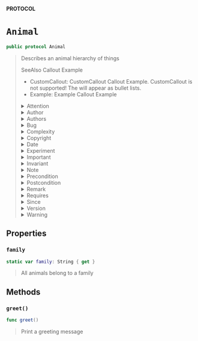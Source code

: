 **PROTOCOL**

# `Animal`

```swift
public protocol Animal
```

> Describes an animal hierarchy of things
>
> <See><Para>SeeAlso Callout Example</Para></See>
>
> - CustomCallout: CustomCallout Callout Example. CustomCallout is not supported! The will appear as bullet lists.
> - Example: Example Callout Example
>
>
>
> <details><summary markdown="span">Attention</summary>
>
>
>
> Attention Callout Example
>
> </details>
>
>
>
> <details><summary markdown="span">Author</summary>
>
>
>
> Author Callout Example
>
> </details>
>
>
>
> <details><summary markdown="span">Authors</summary>
>
>
>
> Authors Callout Example
>
> </details>
>
>
>
> <details><summary markdown="span">Bug</summary>
>
>
>
> Bug Callout Example
>
> </details>
>
>
>
> <details><summary markdown="span">Complexity</summary>
>
>
>
> Complexity Callout Example
>
> </details>
>
>
>
> <details><summary markdown="span">Copyright</summary>
>
>
>
> Copyright Callout Example
>
> </details>
>
>
>
> <details><summary markdown="span">Date</summary>
>
>
>
> Date Callout Example
>
> </details>
>
>
>
> <details><summary markdown="span">Experiment</summary>
>
>
>
> Experiment Callout Example
>
> </details>
>
>
>
> <details><summary markdown="span">Important</summary>
>
>
>
> Important Callout Example
>
> </details>
>
>
>
> <details><summary markdown="span">Invariant</summary>
>
>
>
> Invariant Callout Example
>
> </details>
>
>
>
> <details><summary markdown="span">Note</summary>
>
>
>
> Note Callout Example
>
> </details>
>
>
>
> <details><summary markdown="span">Precondition</summary>
>
>
>
> Precondition Callout Example
>
> </details>
>
>
>
> <details><summary markdown="span">Postcondition</summary>
>
>
>
> Postcondition Callout Example
>
> </details>
>
>
>
> <details><summary markdown="span">Remark</summary>
>
>
>
> Remark Callout Example
>
> </details>
>
>
>
> <details><summary markdown="span">Requires</summary>
>
>
>
> Requires Callout Example
>
> </details>
>
>
>
> <details><summary markdown="span">Since</summary>
>
>
>
> Since Callout Example
>
> </details>
>
>
>
> <details><summary markdown="span">Version</summary>
>
>
>
> Version Callout Example
>
> </details>
>
>
>
> <details><summary markdown="span">Warning</summary>
>
>
>
> Warning Callout Example
>
> </details>
>
>

## Properties
### `family`

```swift
static var family: String { get }
```

> All animals belong to a family

## Methods
### `greet()`

```swift
func greet()
```

> Print a greeting message
